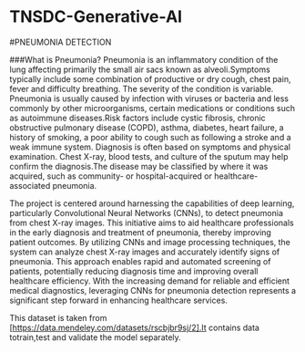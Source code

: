 # TNSDC-Generative-AI

#PNEUMONIA DETECTION

###What is Pneumonia?
Pneumonia is an inflammatory condition of the lung affecting primarily the small air sacs known as alveoli.Symptoms typically include some combination of productive or dry cough, chest pain, fever and difficulty breathing. The severity of the condition is variable. Pneumonia is usually caused by infection with viruses or bacteria and less commonly by other microorganisms, certain medications or conditions such as autoimmune diseases.Risk factors include cystic fibrosis, chronic obstructive pulmonary disease (COPD), asthma, diabetes, heart failure, a history of smoking, a poor ability to cough such as following a stroke and a weak immune system. Diagnosis is often based on symptoms and physical examination. Chest X-ray, blood tests, and culture of the sputum may help confirm the diagnosis.The disease may be classified by where it was acquired, such as community- or hospital-acquired or healthcare-associated pneumonia.

The project is centered around harnessing the capabilities of deep learning, particularly Convolutional Neural Networks (CNNs), to detect pneumonia from chest X-ray images. This initiative aims to aid healthcare professionals in the early diagnosis and treatment of pneumonia, thereby improving patient outcomes. By utilizing CNNs and image processing techniques, the system can analyze chest X-ray images and accurately identify signs of pneumonia. This approach enables rapid and automated screening of patients, potentially reducing diagnosis time and improving overall healthcare efficiency. With the increasing demand for reliable and efficient medical diagnostics, leveraging CNNs for pneumonia detection represents a significant step forward in enhancing healthcare services.

This dataset is taken from [https://data.mendeley.com/datasets/rscbjbr9sj/2].It contains data totrain,test and validate the model separately.

